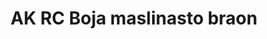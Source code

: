 ---
layout: product
title: "AK RC Boja maslinasto braon"
price: "330" 
desc: "Acrylic Laquer 10mL"
img_path: "/assets/img/RC218.jpg"
brand: "AK "
available: false
special_offer: false
new: false
soon: false
cat: "020000"
subcat: "020200"
subsubcat: "020201"
sifra: "RC218"
popular: true
---